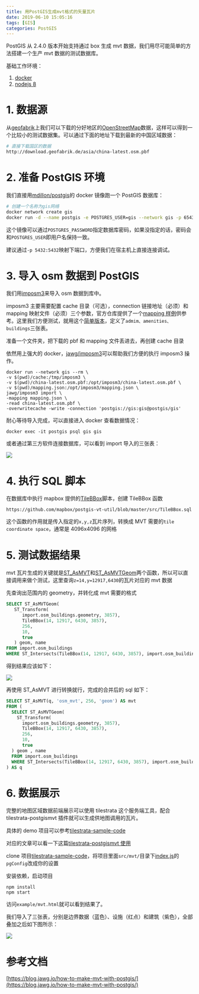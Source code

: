 ```yaml
---
title: 用PostGIS生成mvt格式的矢量瓦片
date: 2019-06-10 15:05:16
tags: [GIS]
categories: PostGIS
---
```


PostGIS 从 2.4.0 版本开始支持通过 box 生成 mvt 数据，我们用尽可能简单的方法搭建一个生产 mvt 数据的测试数据库。

<!-- more -->

基础工作环境：

1. [docker](https://docs.docker.com/install/)
2. [nodejs 8](https://nodejs.org/en/)

# 1. 数据源

从[geofabrik](http://download.geofabrik.de/)上我们可以下载的分好地区的[OpenStreetMap](https://www.openstreetmap.org/)数据，这样可以得到一个比较小的测试数据集。可以通过下面的地址下载到最新的中国区域数据：

```bash
# 直接下载国区的数据
http://download.geofabrik.de/asia/china-latest.osm.pbf
```

# 2. 准备 PostGIS 环境

我们直接用[mdillon/postgis](https://hub.docker.com/r/mdillon/postgis/)的 docker 镜像跑一个 PostGIS 数据库：

```bash
# 创建一个名称为gis网络
docker network create gis
docker run -d --name postgis -e POSTGRES_USER=gis --network gis -p 6543:5432 mdillon/postgis:10
```

这个镜像可以通过`POSTGRES_PASSWORD`指定数据库密码，如果没指定的话，密码会和`POSTGRES_USER`即用户名保持一致。

建议通过`-p 5432:5432`映射下端口，方便我们在宿主机上直接连接调试。

# 3. 导入 osm 数据到 PostGIS

我们用[imposm3](https://github.com/omniscale/imposm3)来导入 osm 数据到库中。

imposm3 主要需要配置 cache 目录（可选），connection 链接地址（必须）和 mapping 映射文件（必须）三个参数，官方仓库提供了一个[mapping 样例](https://github.com/omniscale/imposm3/blob/master/example-mapping.json)供参考。这里我们方便测试，就用这个[简单版本](www.qq.com)，定义了`admim、amenities、buildings`三张表。

准备一个文件夹，把下载的 pbf 和 mapping 文件丢进去，再创建 cache 目录

依然用上强大的 docker，[jawg/imposm3](https://hub.docker.com/r/jawg/imposm3/)可以帮助我们方便的执行 imposm3 操作。

```
docker run --network gis --rm \
-v $(pwd)/cache:/tmp/imposm3 \
-v $(pwd)/china-latest.osm.pbf:/opt/imposm3/china-latest.osm.pbf \
-v $(pwd)/mapping.json:/opt/imposm3/mapping.json \
jawg/imposm3 import \
-mapping mapping.json \
-read china-latest.osm.pbf \
-overwritecache -write -connection 'postgis://gis:gis@postgis/gis'
```

耐心等待导入完成，可以直接进入 docker 查看数据情况：

```
docker exec -it postgis psql gis gis
```

或者通过第三方软件连接数据库，可以看到 import 导入的三张表：

![](http://blog-img-1255388623.cossh.myqcloud.com/osm_mvt_postgis.png)

# 4. 执行 SQL 脚本

在数据库中执行 mapbox 提供的[TileBBox](https://github.com/mapbox/postgis-vt-util/blob/master/src/TileBBox.sql)脚本，创建 TileBBox 函数

```
https://github.com/mapbox/postgis-vt-util/blob/master/src/TileBBox.sql
```

这个函数的作用就是传入指定的`x,y,z`瓦片序列，转换成 MVT 需要的`tile coordinate space`，通常是 4096x4096 的网格

# 5. 测试数据结果

mvt 瓦片生成的关键就是[ST_AsMVT](https://postgis.net/docs/ST_AsMVT.html)和[ST_AsMVTGeom](https://postgis.net/docs/ST_AsMVTGeom.html)两个函数，所以可以直接调用来做个测试，这里查询`z=14,y=12917,6430`的瓦片对应的 mvt 数据

先查询出范围内的 geometry，并转化成 mvt 需要的格式

```sql
SELECT ST_AsMVTGeom(
   ST_Transform(
	  import.osm_buildings.geometry, 3857),
	  TileBBox(14, 12917, 6430, 3857),
	  256,
	  10,
      true
   ) geom, name
FROM import.osm_buildings
WHERE ST_Intersects(TileBBox(14, 12917, 6430, 3857), import.osm_buildings.geometry)
```

得到结果应该如下：

![](http://blog-img-1255388623.cossh.myqcloud.com/asmvtgeom_result.png)

再使用 ST_AsMVT 进行转换就行，完成的合并后的 sql 如下：

```sql
SELECT ST_AsMVT(q, 'osm_mvt', 256, 'geom') AS mvt
FROM (
  SELECT ST_AsMVTGeom(
    ST_Transform(
	  import.osm_buildings.geometry, 3857),
	  TileBBox(14, 12917, 6430, 3857),
	  256,
	  10,
      true
  ) geom , name
  FROM import.osm_buildings
  WHERE ST_Intersects(TileBBox(14, 12917, 6430, 3857), import.osm_buildings.geometry)
) AS q
```

# 6. 数据展示

完整的地图区域数据前端展示可以使用 tilestrata 这个服务端工具，配合 tilestrata-postgismvt 插件就可以生成供地图调用的瓦片。

具体的 demo 项目可以参考[tilestrata-sample-code](https://github.com/zzcyrus/tilestrata-sample-code)

对应的文章可以看一下这篇[tilestrata-postgismvt 使用](http://kael.top/2019/06/13/tilestrata-postgismvt/)

clone 项目[tilestrata-sample-code](https://github.com/zzcyrus/tilestrata-sample-code)，将项目里面`src/mvt/`目录下[index.js](https://github.com/zzcyrus/tilestrata-sample-code/blob/master/src/mvt/index.js)的`pgConfig`改成你的设置

安装依赖，启动项目

```
npm install
npm start
```

访问`example/mvt.html`就可以看到结果了。

我们导入了三张表，分别是边界数据（蓝色）、设施（红点）和建筑（紫色），全部叠加之后如下图所示：

![](http://blog-img-1255388623.cossh.myqcloud.com/mvt_preview.png)

# 参考文档

[https://blog.jawg.io/how-to-make-mvt-with-postgis/](https://blog.jawg.io/how-to-make-mvt-with-postgis/)
